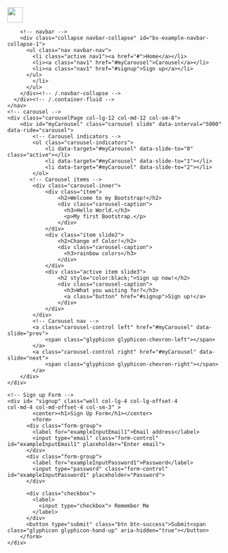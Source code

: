 <html>
<head>
	<title>My Bootstrap Exercise</title>
</head>
<body>
	<!-- Nav Bar -->
	<nav class="navbar navbar-default">
	  <div class="container-fluid">
	    <!-- Brand and toggle get grouped for better mobile display -->
	    <div class="navbar-header">
	      <a class="navbar-brand" href="#">
	      	<img src="http://logonoid.com/images/bootstrap-logo.png" width="35px">
	      </a>
	    </div>

	    <!-- navbar -->
	    <div class="collapse navbar-collapse" id="bs-example-navbar-collapse-1">
	      <ul class="nav navbar-nav">
	      	<li class="active nav1"><a href="#">Home</a></li>
	      	<li><a class="nav1" href="#myCarousel">Carousel</a></li>
	      	<li><a class="nav1" href="#signup">Sign up</a></li>
	      </ul>
	        </li>
	      </ul>
	    </div><!-- /.navbar-collapse -->
	  </div><!-- /.container-fluid -->
	</nav>
	<!-- carousel -->
	<div class="carouselPage col-lg-12 col-md-12 col-sm-8">
	    <div id="myCarousel" class="carousel slide" data-interval="5000" data-ride="carousel">
	    	<!-- Carousel indicators -->
	        <ol class="carousel-indicators">
	            <li data-target="#myCarousel" data-slide-to="0" class="active"></li>
	            <li data-target="#myCarousel" data-slide-to="1"></li>
	            <li data-target="#myCarousel" data-slide-to="2"></li>
	        </ol>   
	       <!-- Carousel items -->
	        <div class="carousel-inner">
	            <div class="item">
	                <h2>Welcome to my Bootstrap!</h2>
	                <div class="carousel-caption">
	                  <h3>Hello World.</h3>
	                  <p>My first Bootstrap.</p>
	                </div>
	            </div>
	            <div class="item slide2">
	                <h2>Change of Color!</h2>
	                <div class="carousel-caption">
	                  <h3>rainbow colors</h3>
	                </div>
	            </div>
	            <div class="active item slide3">
	                <h2 style="color:black;">Sign up now!</h2>
	                <div class="carousel-caption">
	                  <h3>What you waiting for?</h3>
	                  <a class="button" href="#signup">Sign up!</a>
	                </div>
	            </div>
	        </div>
	        <!-- Carousel nav -->
	        <a class="carousel-control left" href="#myCarousel" data-slide="prev">
	            <span class="glyphicon glyphicon-chevron-left"></span>
	        </a>
	        <a class="carousel-control right" href="#myCarousel" data-slide="next">
	            <span class="glyphicon glyphicon-chevron-right"></span>
	        </a>
	    </div>
	</div>

	<!-- Sign up Form -->
	<div id= "signup" class="well col-lg-4 col-lg-offset-4
	col-md-4 col-md-offset-4 col-sm-3" >
			<center><h1>Sign Up Form</h1></center>
			<form>
		  <div class="form-group">
		    <label for="exampleInputEmail1">Email address</label>
		    <input type="email" class="form-control" id="exampleInputEmail1" placeholder="Enter email">
		  </div>
		  <div class="form-group">
		    <label for="exampleInputPassword1">Password</label>
		    <input type="password" class="form-control" id="exampleInputPassword1" placeholder="Password">
		  </div>

		  <div class="checkbox">
		    <label>
		      <input type="checkbox"> Remember Me
		    </label>
		  </div>
		  <button type="submit" class="btn btn-success">Submit<span class="glyphicon glyphicon-hand-up" aria-hidden="true"></button>
		</form>
	</div>
</body>
<!-- Latest compiled and minified CSS -->
<link rel="stylesheet" href="https://maxcdn.bootstrapcdn.com/bootstrap/3.3.4/css/bootstrap.min.css">
<!-- Optional theme -->
<link rel="stylesheet" href="https://maxcdn.bootstrapcdn.com/bootstrap/3.3.4/css/bootstrap-theme.min.css">
<!-- jquery -->
<script src="https://ajax.googleapis.com/ajax/libs/jquery/1.11.2/jquery.min.js"></script>
<!-- Latest compiled and minified JavaScript -->
<script src="https://maxcdn.bootstrapcdn.com/bootstrap/3.3.4/js/bootstrap.min.js"></script>
<!-- stylesheet -->
<style type="text/css">

h2{
    margin: 0;     
    color: #666;
    padding-top: 90px;
    font-size: 52px;
    font-family: "trebuchet ms", sans-serif;    
}
.item{
    background: #333;    
    text-align: center;
    height: 300px !important;
}
.carousel{
    margin-top: 20px;
}
.carouselPage{
	margin: 20px;
}
.slide2 {
    background: linear-gradient(to right,
     #e61f44,#e65d1f,#fdf200,#71ee6d,#3d93da,#4b0082,#551a8b);
}
.slide3 {
    background: url(http://img.xcitefun.net/users/2015/01/371699,xcitefun-sleepy-puppy-pics-pups-dog-pictures-pics.jpg) 0px -120px;
    background-size: cover;
}
.nav1{
    border-radius: 5px;
    border: 2px solid;
}

.button{
    border-radius: 5px;
    border: 2px solid #6495ED;
    background-color: #BCD2EE;
    height: 50px;
    width: 120px;
    margin: auto;
    text-align: center; 
    text-decoration: none;
    color: #3D59AB;  
}
</style>
</html>
